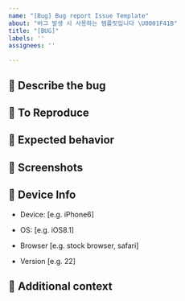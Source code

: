 ```yaml
---
name: "[Bug] Bug report Issue Template"
about: "버그 발생 시 사용하는 템플릿입니다 \U0001F41B"
title: "[BUG]"
labels: ''
assignees: ''

---
```


## 🐛 Describe the bug

## 👀 To Reproduce

## 🤯 Expected behavior

## 📸 Screenshots

## 🤳 Device Info
 - Device: [e.g. iPhone6]

 - OS: [e.g. iOS8.1]

 - Browser [e.g. stock browser, safari]

 - Version [e.g. 22]

## 📝 Additional context
